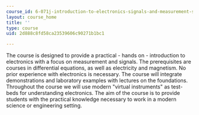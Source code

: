```yaml
---
course_id: 6-071j-introduction-to-electronics-signals-and-measurement-spring-2006
layout: course_home
title: ''
type: course
uid: 2d888c8fd58ca23539606c90271b1bc1

---
```

The course is designed to provide a practical - hands on - introduction to electronics with a focus on measurement and signals. The prerequisites are courses in differential equations, as well as electricity and magnetism. No prior experience with electronics is necessary. The course will integrate demonstrations and laboratory examples with lectures on the foundations. Throughout the course we will use modern "virtual instruments" as test-beds for understanding electronics. The aim of the course is to provide students with the practical knowledge necessary to work in a modern science or engineering setting.
